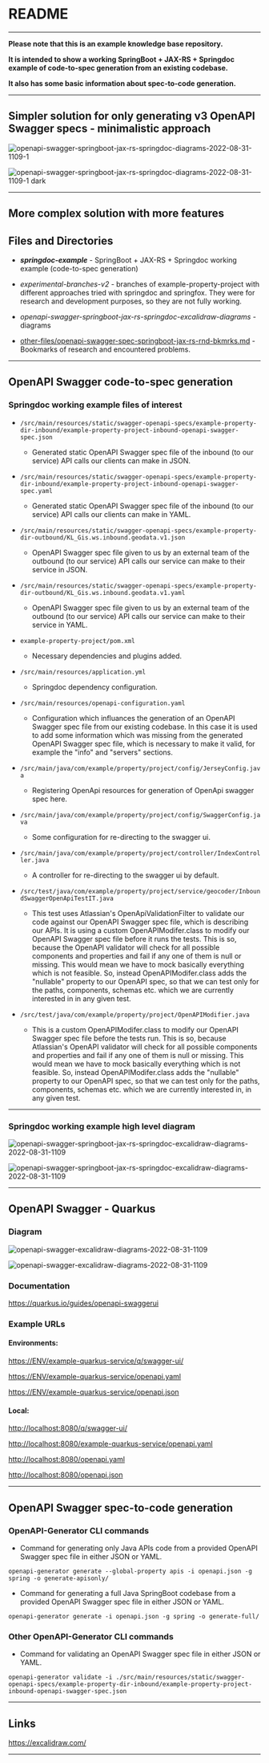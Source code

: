 # README

---

**Please note that this is an example knowledge base repository.**

**It is intended to show a working SpringBoot + JAX-RS + Springdoc example of code-to-spec generation from an existing codebase.**

**It also has some basic information about spec-to-code generation.**

---

## Simpler solution for only generating v3 OpenAPI Swagger specs - minimalistic approach

![openapi-swagger-springboot-jax-rs-springdoc-diagrams-2022-08-31-1109-1](./openapi-swagger-springboot-jax-rs-springdoc-excalidraw-diagrams/diagrams-2022-08-31-1109-1/openapi-swagger-springboot-jax-rs-springdoc-diagrams-2022-08-31-1109-1.png)

![openapi-swagger-springboot-jax-rs-springdoc-diagrams-2022-08-31-1109-1 dark](./openapi-swagger-springboot-jax-rs-springdoc-excalidraw-diagrams/diagrams-2022-08-31-1109-1/openapi-swagger-springboot-jax-rs-springdoc-diagrams-2022-08-31-1109-1%20dark.png)

---

## More complex solution with more features

## Files and Directories

- ***springdoc-example*** - SpringBoot + JAX-RS + Springdoc working example (code-to-spec generation)


- *experimental-branches-v2* - branches of example-property-project with different approaches tried with springdoc and springfox.
They were for research and development purposes, so they are not fully working.


- *openapi-swagger-springboot-jax-rs-springdoc-excalidraw-diagrams* - diagrams


- [other-files/openapi-swagger-spec-springboot-jax-rs-rnd-bkmrks.md](other-files/openapi-swagger-spec-springboot-jax-rs-rnd-bkmrks.md) - Bookmarks of research and encountered problems.

---

## OpenAPI Swagger code-to-spec generation

### Springdoc working example files of interest

- `/src/main/resources/static/swagger-openapi-specs/example-property-dir-inbound/example-property-project-inbound-openapi-swagger-spec.json`
  - Generated static OpenAPI Swagger spec file of the inbound (to our service) API calls our clients can make in JSON.


- `/src/main/resources/static/swagger-openapi-specs/example-property-dir-inbound/example-property-project-inbound-openapi-swagger-spec.yaml`
  - Generated static OpenAPI Swagger spec file of the inbound (to our service) API calls our clients can make in YAML.


- `/src/main/resources/static/swagger-openapi-specs/example-property-dir-outbound/KL_Gis.ws.inbound.geodata.v1.json`
  - OpenAPI Swagger spec file given to us by an external team of the outbound (to our service) API calls our service can make to their service in JSON.


- `/src/main/resources/static/swagger-openapi-specs/example-property-dir-outbound/KL_Gis.ws.inbound.geodata.v1.yaml`
    - OpenAPI Swagger spec file given to us by an external team of the outbound (to our service) API calls our service can make to their service in YAML.


- `example-property-project/pom.xml`
  - Necessary dependencies and plugins added.


- `/src/main/resources/application.yml`
  - Springdoc dependency configuration.


- `/src/main/resources/openapi-configuration.yaml`
  - Configuration which influances the generation of an OpenAPI Swagger spec file from our existing codebase.
  In this case it is used to add some information which was missing from the generated OpenAPI Swagger spec file,
  which is necessary to make it valid, for example the "info" and "servers" sections.


- `/src/main/java/com/example/property/project/config/JerseyConfig.java`
  - Registering OpenApi resources for generation of OpenApi swagger spec here.


- `/src/main/java/com/example/property/project/config/SwaggerConfig.java`
    - Some configuration for re-directing to the swagger ui.


- `/src/main/java/com/example/property/project/controller/IndexController.java`
    - A controller for re-directing to the swagger ui by default.


- `/src/test/java/com/example/property/project/service/geocoder/InboundSwaggerOpenApiTestIT.java`
  - This test uses Atlassian's OpenApiValidationFilter to validate our code against our OpenAPI Swagger spec file,
  which is describing our APIs. It is using a custom OpenAPIModifer.class to modify our OpenAPI Swagger spec file
  before it runs the tests. This is so, because the OpenAPI validator will check for all possible components and
  properties and fail if any one  of them is null or missing. This would mean we have to mock basically everything
  which is not feasible. So, instead OpenAPIModifer.class adds the "nullable" property to our OpenAPI spec, so that
  we can test only for the paths, components, schemas etc. which we are currently interested in in any given test.


- `/src/test/java/com/example/property/project/OpenAPIModifier.java`
  - This is a custom OpenAPIModifer.class to modify our OpenAPI Swagger spec file before the tests run.
  This is so, because Atlassian's OpenAPI validator will check for all possible components and properties and fail
  if any one of them is null or missing. This would mean we have to mock basically everything which is not feasible.
  So, instead OpenAPIModifer.class adds the "nullable" property to our OpenAPI spec, so that we can test only for
  the paths, components, schemas etc. which we are currently interested in, in any given test.
  
---

### Springdoc working example high level diagram

![openapi-swagger-springboot-jax-rs-springdoc-excalidraw-diagrams-2022-08-31-1109](./openapi-swagger-springboot-jax-rs-springdoc-excalidraw-diagrams/openapi-swagger-springboot-jax-rs-springdoc-excalidraw-diagrams-2022-08-31-1109.png)

![openapi-swagger-springboot-jax-rs-springdoc-excalidraw-diagrams-2022-08-31-1109](./openapi-swagger-springboot-jax-rs-springdoc-excalidraw-diagrams/openapi-swagger-springboot-jax-rs-springdoc-excalidraw-diagrams-2022-08-31-1109-inverse.png)

---

## OpenAPI Swagger - Quarkus

### Diagram

![openapi-swagger-excalidraw-diagrams-2022-08-31-1109](./openapi-swagger-springboot-jax-rs-springdoc-excalidraw-diagrams/openapi-swagger-quarkus-excalidraw-diagrams-2022-11-17-1400.png)

![openapi-swagger-excalidraw-diagrams-2022-08-31-1109](./openapi-swagger-springboot-jax-rs-springdoc-excalidraw-diagrams/openapi-swagger-quarkus-excalidraw-diagrams-2022-11-17-1400-dark.png)

### Documentation

<https://quarkus.io/guides/openapi-swaggerui>

### Example URLs

#### Environments:

<https://ENV/example-quarkus-service/q/swagger-ui/>

<https://ENV/example-quarkus-service/openapi.yaml>

<https://ENV/example-quarkus-service/openapi.json>

#### Local:

<http://localhost:8080/q/swagger-ui/>

<http://localhost:8080/example-quarkus-service/openapi.yaml>

<http://localhost:8080/openapi.yaml>

<http://localhost:8080/openapi.json>

---

## OpenAPI Swagger spec-to-code generation

### OpenAPI-Generator CLI commands

- Command for generating only Java APIs code from a provided OpenAPI Swagger spec file in either JSON or YAML.

```shell
openapi-generator generate --global-property apis -i openapi.json -g spring -o generate-apisonly/
```

- Command for generating a full Java SpringBoot codebase from a provided OpenAPI Swagger spec file in either JSON or YAML.

```shell
openapi-generator generate -i openapi.json -g spring -o generate-full/
```

### Other OpenAPI-Generator CLI commands

- Command for validating an OpenAPI Swagger spec file in either JSON or YAML.

```shell
openapi-generator validate -i ./src/main/resources/static/swagger-openapi-specs/example-property-dir-inbound/example-property-project-inbound-openapi-swagger-spec.json
```

---

## Links

<https://excalidraw.com/>

---
